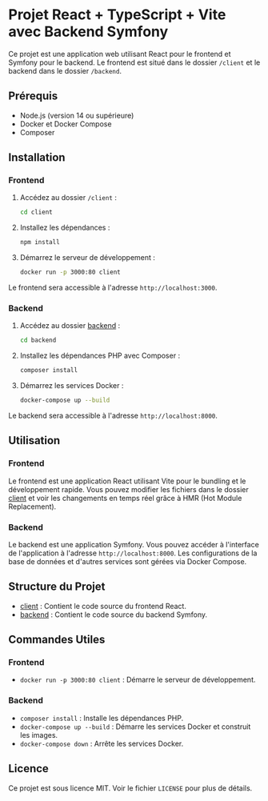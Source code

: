 # Projet React + TypeScript + Vite avec Backend Symfony

Ce projet est une application web utilisant React pour le frontend et Symfony pour le backend. Le frontend est situé dans le dossier `/client` et le backend dans le dossier `/backend`.

## Prérequis

- Node.js (version 14 ou supérieure)
- Docker et Docker Compose
- Composer

## Installation

### Frontend

1. Accédez au dossier `/client` :
    ```sh
    cd client
    ```

2. Installez les dépendances :
    ```sh
    npm install
    ```

3. Démarrez le serveur de développement :
    ```sh
    docker run -p 3000:80 client
    ```

Le frontend sera accessible à l'adresse `http://localhost:3000`.

### Backend

1. Accédez au dossier [backend](http://_vscodecontentref_/1) :
    ```sh
    cd backend
    ```

2. Installez les dépendances PHP avec Composer :
    ```sh
    composer install
    ```

3. Démarrez les services Docker :
    ```sh
    docker-compose up --build
    ```

Le backend sera accessible à l'adresse `http://localhost:8000`.

## Utilisation

### Frontend

Le frontend est une application React utilisant Vite pour le bundling et le développement rapide. Vous pouvez modifier les fichiers dans le dossier [client](http://_vscodecontentref_/2) et voir les changements en temps réel grâce à HMR (Hot Module Replacement).

### Backend

Le backend est une application Symfony. Vous pouvez accéder à l'interface de l'application à l'adresse `http://localhost:8000`. Les configurations de la base de données et d'autres services sont gérées via Docker Compose.

## Structure du Projet

- [client](http://_vscodecontentref_/3) : Contient le code source du frontend React.
- [backend](http://_vscodecontentref_/4) : Contient le code source du backend Symfony.

## Commandes Utiles

### Frontend

- `docker run -p 3000:80 client` : Démarre le serveur de développement.

### Backend

- `composer install` : Installe les dépendances PHP.
- `docker-compose up --build` : Démarre les services Docker et construit les images.
- `docker-compose down` : Arrête les services Docker.


## Licence

Ce projet est sous licence MIT. Voir le fichier `LICENSE` pour plus de détails.
